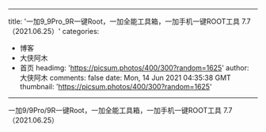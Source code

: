 
---
title: '一加9_9Pro_9R一键Root，一加全能工具箱，一加手机一键ROOT工具 7.7（2021.06.25）'
categories: 
 - 博客
 - 大侠阿木
 - 首页
headimg: 'https://picsum.photos/400/300?random=1625'
author: 大侠阿木
comments: false
date: Mon, 14 Jun 2021 04:35:38 GMT
thumbnail: 'https://picsum.photos/400/300?random=1625'
---

<div>   
一加9/9Pro/9R一键Root，一加全能工具箱，一加手机一键ROOT工具 7.7（2021.06.25）  
</div>
            